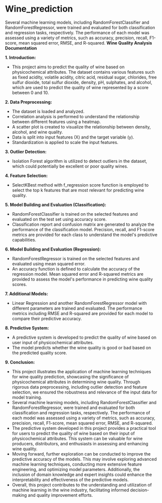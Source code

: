 # Wine_prediction
Several machine learning models, including RandomForestClassifier and RandomForestRegressor, were trained and evaluated for both classification and regression tasks, respectively. The performance of each model was assessed using a variety of metrics, such as accuracy, precision, recall, F1-score, mean squared error, RMSE, and R-squared.
**Wine Quality Analysis Documentation**

**1. Introduction:**
   - This project aims to predict the quality of wine based on physicochemical attributes. The dataset contains various features such as fixed acidity, volatile acidity, citric acid, residual sugar, chlorides, free sulfur dioxide, total sulfur dioxide, density, pH, sulphates, and alcohol, which are used to predict the quality of wine represented by a score between 0 and 10.

**2. Data Preprocessing:**
   - The dataset is loaded and analyzed. 
   - Correlation analysis is performed to understand the relationship between different features using a heatmap.
   - A scatter plot is created to visualize the relationship between density, alcohol, and wine quality.
   - Data is split into input features (X) and the target variable (y).
   - Standardization is applied to scale the input features.

**3. Outlier Detection:**
   - Isolation Forest algorithm is utilized to detect outliers in the dataset, which could potentially be excellent or poor quality wines.

**4. Feature Selection:**
   - SelectKBest method with f_regression score function is employed to select the top k features that are most relevant for predicting wine quality.

**5. Model Building and Evaluation (Classification):**
   - RandomForestClassifier is trained on the selected features and evaluated on the test set using accuracy score.
   - Classification report and confusion matrix are generated to analyze the performance of the classification model. Precision, recall, and F1-score metrics are provided for each class to understand the model's predictive capabilities.

**6. Model Building and Evaluation (Regression):**
   - RandomForestRegressor is trained on the selected features and evaluated using mean squared error.
   - An accuracy function is defined to calculate the accuracy of the regression model. Mean squared error and R-squared metrics are provided to assess the model's performance in predicting wine quality scores.

**7. Additional Models:**
   - Linear Regression and another RandomForestRegressor model with different parameters are trained and evaluated. The performance metrics including RMSE and R-squared are provided for each model to compare their predictive accuracy.

**8. Predictive System:**
   - A predictive system is developed to predict the quality of wine based on user input of physicochemical attributes.
   - The model predicts whether the wine quality is good or bad based on the predicted quality score.

**9. Conclusion:**
   - This project illustrates the application of machine learning techniques for wine quality prediction, showcasing the significance of physicochemical attributes in determining wine quality. Through rigorous data preprocessing, including outlier detection and feature selection, we ensured the robustness and relevance of the input data for model training.
   - Several machine learning models, including RandomForestClassifier and RandomForestRegressor, were trained and evaluated for both classification and regression tasks, respectively. The performance of each model was assessed using a variety of metrics, such as accuracy, precision, recall, F1-score, mean squared error, RMSE, and R-squared.
   - The predictive system developed in this project provides a practical tool for users to predict the quality of wine based on their input of physicochemical attributes. This system can be valuable for wine producers, distributors, and enthusiasts in assessing and enhancing wine quality.
   - Moving forward, further exploration can be conducted to improve the predictive accuracy of the models. This may involve exploring advanced machine learning techniques, conducting more extensive feature engineering, and optimizing model parameters. Additionally, the inclusion of domain knowledge and expert insights could enhance the interpretability and effectiveness of the predictive models.
   - Overall, this project contributes to the understanding and utilization of machine learning in the wine industry, facilitating informed decision-making and quality improvement efforts.
